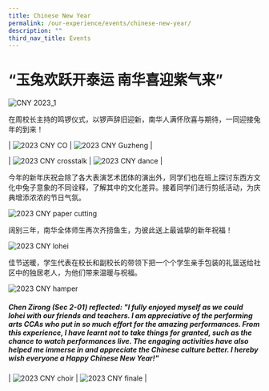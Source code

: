 ```yaml
---
title: Chinese New Year
permalink: /our-experience/events/chinese-new-year/
description: ""
third_nav_title: Events
---
```

# “玉兔欢跃开泰运 南华喜迎紫气来”
![CNY 2023_1](/images/NHHS%20CNY%202023-068.jpg)

在周校长主持的鸣锣仪式，以锣声辞旧迎新，南华人满怀欣喜与期待，一同迎接兔年的到来！

| ![2023 CNY CO](/images/NHHS%20CNY%202023_CO.jpg) | ![2023 CNY Guzheng](/images/NHHS%20CNY%202023_guzheng.jpg) |

| ![2023 CNY crosstalk](/images/NHHS%20CNY%202023_crosstalk.jpg) | ![2023 CNY dance](/images/NHHS%20CNY%202023_dance.jpg) | 

今年的新年庆祝会除了各大表演艺术团体的演出外，同学们也在班上探讨东西方文化中兔子意象的不同诠释，了解其中的文化差异。接着同学们进行剪纸活动，为庆典增添浓浓的节日气氛。

![2023 CNY paper cutting](/images/NHHS%20CNY%202023-129.jpg)

阔别三年，南华全体师生再次齐捞鱼生，为彼此送上最诚挚的新年祝福！

![2023 CNY lohei](/images/2023%20CNY%20lohei.jpg)

佳节送暖，学生代表在校长和副校长的带领下把一个个学生亲手包装的礼篮送给社区中的独居老人，为他们带来温暖与祝福。

![2023 CNY hamper](/images/2023%20CNY%20hamper.jpg)

##### Chen Zirong (Sec 2-01) reflected: "I fully enjoyed myself as we could lohei with our friends and teachers. I am appreciative of the performing arts CCAs who put in so much effort for the amazing performances. From this experience, I have learnt not to take things for granted, such as the chance to watch performances live. The engaging activities have also helped me immerse in and appreciate the Chinese culture better. I hereby wish everyone a Happy Chinese New Year!"


| ![2023 CNY choir](/images/NHHS%20CNY%202023_choir.jpg) | ![2023 CNY finale](/images/NHHS%20CNY%202023_final.jpg) |